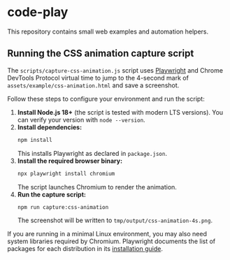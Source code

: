 # code-play

This repository contains small web examples and automation helpers.

## Running the CSS animation capture script

The `scripts/capture-css-animation.js` script uses [Playwright](https://playwright.dev/) and Chrome DevTools Protocol virtual time to jump to the 4-second mark of `assets/example/css-animation.html` and save a screenshot.

Follow these steps to configure your environment and run the script:

1. **Install Node.js 18+** (the script is tested with modern LTS versions). You can verify your version with `node --version`.
2. **Install dependencies:**
   ```bash
   npm install
   ```
   This installs Playwright as declared in `package.json`.
3. **Install the required browser binary:**
   ```bash
   npx playwright install chromium
   ```
   The script launches Chromium to render the animation.
4. **Run the capture script:**
   ```bash
   npm run capture:css-animation
   ```
   The screenshot will be written to `tmp/output/css-animation-4s.png`.

If you are running in a minimal Linux environment, you may also need system libraries required by Chromium. Playwright documents the list of packages for each distribution in its [installation guide](https://playwright.dev/docs/intro#system-requirements).
